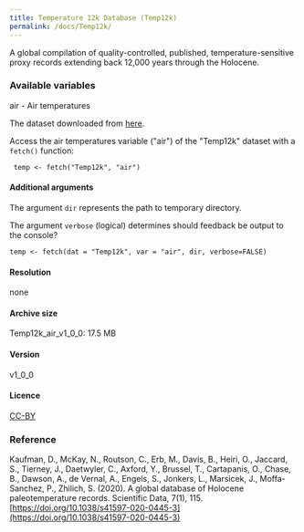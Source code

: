 ```yaml
---
title: Temperature 12k Database (Temp12k)
permalink: /docs/Temp12k/
---
```

A global compilation of quality-controlled, published, temperature-sensitive proxy records extending back 12,000 years through the Holocene.

### Available variables 

air - Air temperatures

The dataset downloaded from [here](https://doi.org/10.25921/4RY2-G808).

Access the air temperatures variable ("air") of the "Temp12k" dataset with a `fetch()` function:

```{r}
 temp <- fetch("Temp12k", "air")

```
#### Additional arguments

The argument `dir` represents the path to temporary directory. 

The argument `verbose` (logical) determines should feedback be output to the console?

```{r}
temp <- fetch(dat = "Temp12k", var = "air", dir, verbose=FALSE)

```

#### Resolution 

none

#### Archive size 

Temp12k_air_v1_0_0: 17.5 MB

#### Version

v1_0_0

#### Licence

[CC-BY](https://creativecommons.org/licenses/#:~:text=CC%20BY,most%20accommodating%20of%20licenses%20offered.)

### Reference

Kaufman, D., McKay, N., Routson, C., Erb, M., Davis, B., Heiri, O., Jaccard, S., Tierney, J., Daetwyler, C., Axford, Y., Brussel, T., Cartapanis, O., Chase, B., Dawson, A., de Vernal, A., Engels, S., Jonkers, L., Marsicek, J., Moffa-Sanchez, P., Zhilich, S. (2020). A global database of Holocene paleotemperature records. Scientific Data, 7(1), 115. [https://doi.org/10.1038/s41597-020-0445-3](https://doi.org/10.1038/s41597-020-0445-3)





